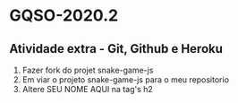 # GQSO-2020.2
## Atividade extra - Git, Github e Heroku

1. Fazer fork do projet snake-game-js
2. Em viar o projeto snake-game-js para o meu repositorio 
3. Altere SEU NOME AQUI na tag's h2
